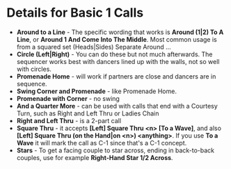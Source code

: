 
# Details for Basic 1 Calls

- **Around to a Line** - The specific wording that works is **Around (1|2) To A Line**,
or **Around 1 And Come Into The Middle**.  Most common usage is from a squared set
(Heads|Sides) Separate Around ...
- **Circle (Left|Right)** - You can do these but not much afterwards.  The sequencer works best with dancers lined up with the walls, not so well with circles.
- **Promenade Home** - will work if partners are close and
  dancers are in sequence.
- **Swing Corner and Promenade** - like Promenade Home.
- **Promenade with Corner** - no swing
- **And a Quarter More** - can be used with calls that end with a Courtesy Turn, such as
Right and Left Thru or Ladies Chain
- **Right and Left Thru** - is a 2-part call
- **Square Thru** - it accepts **[Left] Square Thru \<n> [To a Wave]**, and also **[Left] Square Thru (on the <nth> Hand|on \<n>) \<anything>**.  If you use **To a Wave** it will mark the call as C-1 since that's a C-1 concept.
- **Stars** - To get a facing couple to star across, ending in back-to-back couples, use for example **Right-Hand Star 1/2 Across**.